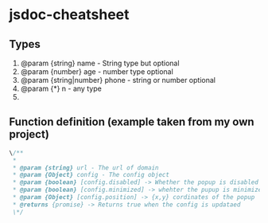 # jsdoc-cheatsheet

## Types

1. @param {string} name - String type but optional
2. @param {number} age - number type optional
3. @param {string|number} phone - string or number optional
4. @param {\*} n - any type
5.

## Function definition (example taken from my own project)

```javascript
\/**
 *
 * @param {string} url - The url of domain
 * @param {Object} config - The config object
 * @param {boolean} [config.disabled] -> Whether the popup is disabled on this site
 * @param {boolean} [config.minimized] -> whehter the pupup is minimized on this site
 * @param {Object} [config.position] -> {x,y} cordinates of the popup
 * @returns {promise} -> Returns true when the config is updataed
 \*/
```
